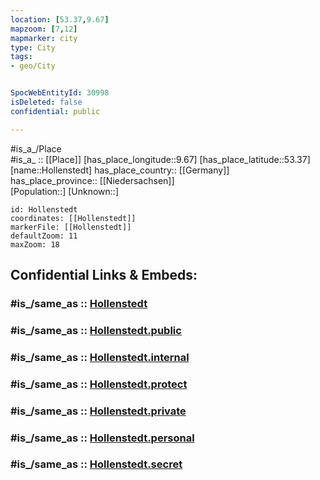```yaml
---
location: [53.37,9.67] 
mapzoom: [7,12] 
mapmarker: city 
type: City
tags:
- geo/City


SpocWebEntityId: 30998
isDeleted: false
confidential: public

---
```

#is_a_/Place  
#is_a_ :: [[Place]] 
[has_place_longitude::9.67] 
[has_place_latitude::53.37] 
[name::Hollenstedt] 
has_place_country:: [[Germany]]  
has_place_province:: [[Niedersachsen]]  
[Population::] 
[Unknown::] 


```leaflet
id: Hollenstedt
coordinates: [[Hollenstedt]] 
markerFile: [[Hollenstedt]] 
defaultZoom: 11 
maxZoom: 18
```


## Confidential Links & Embeds: 

### #is_/same_as :: [Hollenstedt](/_Standards/Earth/Continent/Europe/Europe~Central/Germany/Germany~West/Niedersachsen/counties~Niedersachsen/Harburg/cities~Harburg/Hollenstedt.md) 

### #is_/same_as :: [Hollenstedt.public](/_public/Earth/Continent/Europe/Europe~Central/Germany/Germany~West/Niedersachsen/counties~Niedersachsen/Harburg/cities~Harburg/Hollenstedt.public.md) 

### #is_/same_as :: [Hollenstedt.internal](/_internal/Earth/Continent/Europe/Europe~Central/Germany/Germany~West/Niedersachsen/counties~Niedersachsen/Harburg/cities~Harburg/Hollenstedt.internal.md) 

### #is_/same_as :: [Hollenstedt.protect](/_protect/Earth/Continent/Europe/Europe~Central/Germany/Germany~West/Niedersachsen/counties~Niedersachsen/Harburg/cities~Harburg/Hollenstedt.protect.md) 

### #is_/same_as :: [Hollenstedt.private](/_private/Earth/Continent/Europe/Europe~Central/Germany/Germany~West/Niedersachsen/counties~Niedersachsen/Harburg/cities~Harburg/Hollenstedt.private.md) 

### #is_/same_as :: [Hollenstedt.personal](/_personal/Earth/Continent/Europe/Europe~Central/Germany/Germany~West/Niedersachsen/counties~Niedersachsen/Harburg/cities~Harburg/Hollenstedt.personal.md) 

### #is_/same_as :: [Hollenstedt.secret](/_secret/Earth/Continent/Europe/Europe~Central/Germany/Germany~West/Niedersachsen/counties~Niedersachsen/Harburg/cities~Harburg/Hollenstedt.secret.md)


